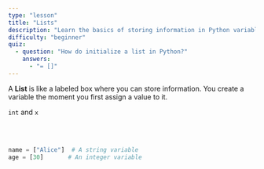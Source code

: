 ```yaml
---
type: "lesson"
title: "Lists"
description: "Learn the basics of storing information in Python variables and the different types of data you can use."
difficulty: "beginner"
quiz:
  - question: "How do initialize a list in Python?"
    answers:
      - "= []"
---
```


A **List** is like a labeled box where you can store information. You create a variable the moment you first assign a value to it.

`int` and `x`

<br/>

<br/>

```py title="lists.py"
name = ["Alice"]  # A string variable
age = [30]       # An integer variable
```
